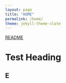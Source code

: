 ```yaml
---
layout: page
title: "HOME"
permalink: /home/
theme: jekyll-theme-slate
---
```


[README](https://redesigned-doodle-c69ebf4f.pages.github.io)
# Test Heading

## E

